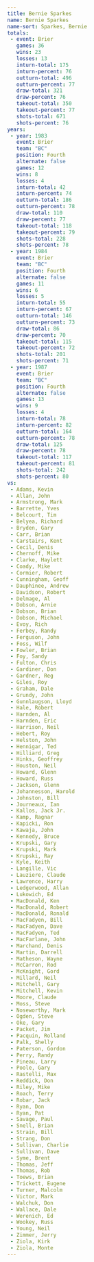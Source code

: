 ```yaml
---
title: Bernie Sparkes
name: Bernie Sparkes
name-sort: Sparkes, Bernie
totals:
 - event: Brier
   games: 36
   wins: 23
   losses: 13
   inturn-total: 175
   inturn-percent: 76
   outturn-total: 496
   outturn-percent: 77
   draw-total: 321
   draw-percent: 76
   takeout-total: 350
   takeout-percent: 77
   shots-total: 671
   shots-percent: 76
years:
 - year: 1983
   event: Brier
   team: "BC"
   position: Fourth
   alternate: false
   games: 12
   wins: 8
   losses: 4
   inturn-total: 42
   inturn-percent: 74
   outturn-total: 186
   outturn-percent: 78
   draw-total: 110
   draw-percent: 77
   takeout-total: 118
   takeout-percent: 79
   shots-total: 228
   shots-percent: 78
 - year: 1984
   event: Brier
   team: "BC"
   position: Fourth
   alternate: false
   games: 11
   wins: 6
   losses: 5
   inturn-total: 55
   inturn-percent: 67
   outturn-total: 146
   outturn-percent: 73
   draw-total: 86
   draw-percent: 70
   takeout-total: 115
   takeout-percent: 72
   shots-total: 201
   shots-percent: 71
 - year: 1987
   event: Brier
   team: "BC"
   position: Fourth
   alternate: false
   games: 13
   wins: 9
   losses: 4
   inturn-total: 78
   inturn-percent: 82
   outturn-total: 164
   outturn-percent: 78
   draw-total: 125
   draw-percent: 78
   takeout-total: 117
   takeout-percent: 81
   shots-total: 242
   shots-percent: 80
vs:
 - Adams, Kevin
 - Allan, John
 - Armstrong, Mark
 - Barrette, Yves
 - Belcourt, Tim
 - Belyea, Richard
 - Bryden, Gary
 - Carr, Brian
 - Carstairs, Kent
 - Cecil, Denis
 - Chernoff, Mike
 - Clarke, Haylett
 - Coady, Mike
 - Cormier, Robert
 - Cunningham, Geoff
 - Dauphinee, Andrew
 - Davidson, Robert
 - Delmage, Al
 - Dobson, Arnie
 - Dobson, Brian
 - Dobson, Michael
 - Evoy, Rich
 - Ferbey, Randy
 - Ferguson, John
 - Foss, Wilf
 - Fowler, Brian
 - Foy, Sandy
 - Fulton, Chris
 - Gardiner, Don
 - Gardner, Reg
 - Giles, Roy
 - Graham, Dale
 - Grundy, John
 - Gunnlaugson, Lloyd
 - Hale, Robert
 - Harnden, Al
 - Harnden, Eric
 - Harrison, Neil
 - Hebert, Roy
 - Helston, John
 - Hennigar, Ted
 - Hilliard, Greg
 - Hinks, Geoffrey
 - Houston, Neil
 - Howard, Glenn
 - Howard, Russ
 - Jackson, Glenn
 - Johannesson, Harold
 - Johnston, Bill
 - Journeaux, Ian
 - Kallos, Jack Jr.
 - Kamp, Ragnar
 - Kapicki, Ron
 - Kawaja, John
 - Kennedy, Bruce
 - Krupski, Gary
 - Krupski, Mark
 - Krupski, Ray
 - Kyle, Keith
 - Langille, Vic
 - Lauziere, Claude
 - Lawrence, Harry
 - Ledgerwood, Allan
 - Lukowich, Ed
 - MacDonald, Ken
 - MacDonald, Robert
 - MacDonald, Ronald
 - MacFadyen, Bill
 - MacFadyen, Dave
 - MacFadyen, Ted
 - MacFarlane, John
 - Marchand, Denis
 - Martin, Darrell
 - Matheson, Wayne
 - McCarron, Rod
 - McKnight, Gord
 - Millard, Neil
 - Mitchell, Gary
 - Mitchell, Kevin
 - Moore, Claude
 - Moss, Steve
 - Noseworthy, Mark
 - Ogden, Steve
 - Oke, Gary
 - Packet, Jim
 - Pacquin, Rolland
 - Palk, Shelly
 - Paterson, Gordon
 - Perry, Randy
 - Pineau, Larry
 - Poole, Gary
 - Rastelli, Max
 - Reddick, Don
 - Riley, Mike
 - Roach, Terry
 - Robar, Jack
 - Ryan, Don
 - Ryan, Pat
 - Savage, Paul
 - Snell, Brian
 - Strain, Bill
 - Strang, Don
 - Sullivan, Charlie
 - Sullivan, Dave
 - Syme, Brent
 - Thomas, Jeff
 - Thomas, Rob
 - Toews, Brian
 - Trickett, Eugene
 - Turner, Malcolm
 - Victor, Mark
 - Walchuk, Don
 - Wallace, Dale
 - Werenich, Ed
 - Wookey, Russ
 - Young, Neil
 - Zimmer, Jerry
 - Ziola, Kirk
 - Ziola, Monte
---
```

